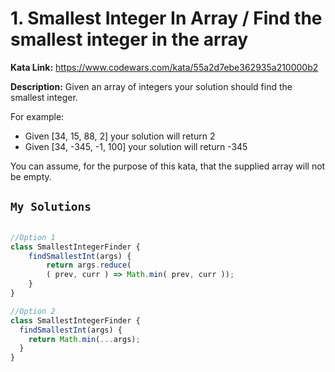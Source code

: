 # 1. Smallest Integer In Array / Find the smallest integer in the array

**Kata Link:** https://www.codewars.com/kata/55a2d7ebe362935a210000b2

**Description:** Given an array of integers your solution should find the smallest integer.

For example:

* Given [34, 15, 88, 2] your solution will return 2
* Given [34, -345, -1, 100] your solution will return -345

You can assume, for the purpose of this kata, that the supplied array will not be empty.

## `My Solutions`
```JavaScript

//Option 1
class SmallestIntegerFinder {
    findSmallestInt(args) {
        return args.reduce(
        ( prev, curr ) => Math.min( prev, curr ));
    }
}

//Option 2
class SmallestIntegerFinder {
  findSmallestInt(args) {
    return Math.min(...args);
  }
}
```
